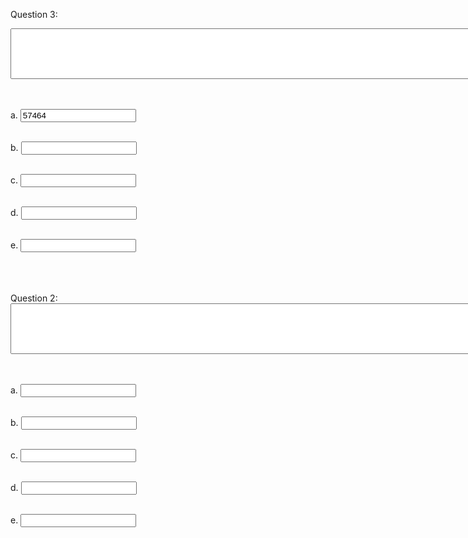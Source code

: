 

Question 3:
<form>
<textarea value="5757" rows="5" cols="100"></textarea>
</form>
<br>
<br>
<form>
a.
<input type="text" value="57464">
</form> 
<br>
<form>
b.
<input type="text">
</form> 
<br>
<form>
c.
<input type="text">
</form> 
<br>
<form>
d.
<input type="text">
</form>
<br>
<form>
e.
<input type="text">
</form>
<br>
<br>
<br>
Question 2:
<form>
<textarea rows="5" cols="100"></textarea>
</form>
<br>
<br>
<form>
a.
<input type="text">
</form> 
<br>
<form>
b.
<input type="text">
</form> 
<br>
<form>
c.
<input type="text">
</form> 
<br>
<form>
d.
<input type="text">
</form>
<br>
<form>
e.
<input type="text">
</form>
